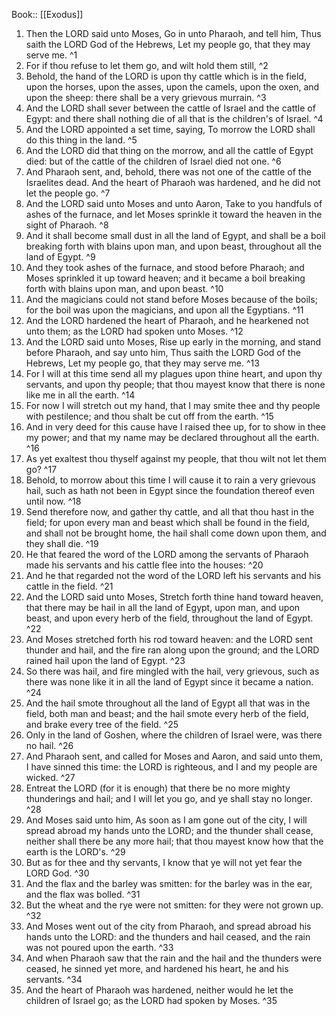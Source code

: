  Book:: [[Exodus]]
 1. Then the LORD said unto Moses, Go in unto Pharaoh, and tell him, Thus saith the LORD God of the Hebrews, Let my people go, that they may serve me. ^1
 2. For if thou refuse to let them go, and wilt hold them still, ^2
 3. Behold, the hand of the LORD is upon thy cattle which is in the field, upon the horses, upon the asses, upon the camels, upon the oxen, and upon the sheep: there shall be a very grievous murrain. ^3
 4. And the LORD shall sever between the cattle of Israel and the cattle of Egypt: and there shall nothing die of all that is the children's of Israel. ^4
 5. And the LORD appointed a set time, saying, To morrow the LORD shall do this thing in the land. ^5
 6. And the LORD did that thing on the morrow, and all the cattle of Egypt died: but of the cattle of the children of Israel died not one. ^6
 7. And Pharaoh sent, and, behold, there was not one of the cattle of the Israelites dead. And the heart of Pharaoh was hardened, and he did not let the people go. ^7
 8. And the LORD said unto Moses and unto Aaron, Take to you handfuls of ashes of the furnace, and let Moses sprinkle it toward the heaven in the sight of Pharaoh. ^8
 9. And it shall become small dust in all the land of Egypt, and shall be a boil breaking forth with blains upon man, and upon beast, throughout all the land of Egypt. ^9
 10. And they took ashes of the furnace, and stood before Pharaoh; and Moses sprinkled it up toward heaven; and it became a boil breaking forth with blains upon man, and upon beast. ^10
 11. And the magicians could not stand before Moses because of the boils; for the boil was upon the magicians, and upon all the Egyptians. ^11
 12. And the LORD hardened the heart of Pharaoh, and he hearkened not unto them; as the LORD had spoken unto Moses. ^12
 13. And the LORD said unto Moses, Rise up early in the morning, and stand before Pharaoh, and say unto him, Thus saith the LORD God of the Hebrews, Let my people go, that they may serve me. ^13
 14. For I will at this time send all my plagues upon thine heart, and upon thy servants, and upon thy people; that thou mayest know that there is none like me in all the earth. ^14
 15. For now I will stretch out my hand, that I may smite thee and thy people with pestilence; and thou shalt be cut off from the earth. ^15
 16. And in very deed for this cause have I raised thee up, for to show in thee my power; and that my name may be declared throughout all the earth. ^16
 17. As yet exaltest thou thyself against my people, that thou wilt not let them go? ^17
 18. Behold, to morrow about this time I will cause it to rain a very grievous hail, such as hath not been in Egypt since the foundation thereof even until now. ^18
 19. Send therefore now, and gather thy cattle, and all that thou hast in the field; for upon every man and beast which shall be found in the field, and shall not be brought home, the hail shall come down upon them, and they shall die. ^19
 20. He that feared the word of the LORD among the servants of Pharaoh made his servants and his cattle flee into the houses: ^20
 21. And he that regarded not the word of the LORD left his servants and his cattle in the field. ^21
 22. And the LORD said unto Moses, Stretch forth thine hand toward heaven, that there may be hail in all the land of Egypt, upon man, and upon beast, and upon every herb of the field, throughout the land of Egypt. ^22
 23. And Moses stretched forth his rod toward heaven: and the LORD sent thunder and hail, and the fire ran along upon the ground; and the LORD rained hail upon the land of Egypt. ^23
 24. So there was hail, and fire mingled with the hail, very grievous, such as there was none like it in all the land of Egypt since it became a nation. ^24
 25. And the hail smote throughout all the land of Egypt all that was in the field, both man and beast; and the hail smote every herb of the field, and brake every tree of the field. ^25
 26. Only in the land of Goshen, where the children of Israel were, was there no hail. ^26
 27. And Pharaoh sent, and called for Moses and Aaron, and said unto them, I have sinned this time: the LORD is righteous, and I and my people are wicked. ^27
 28. Entreat the LORD (for it is enough) that there be no more mighty thunderings and hail; and I will let you go, and ye shall stay no longer. ^28
 29. And Moses said unto him, As soon as I am gone out of the city, I will spread abroad my hands unto the LORD; and the thunder shall cease, neither shall there be any more hail; that thou mayest know how that the earth is the LORD's. ^29
 30. But as for thee and thy servants, I know that ye will not yet fear the LORD God. ^30
 31. And the flax and the barley was smitten: for the barley was in the ear, and the flax was bolled. ^31
 32. But the wheat and the rye were not smitten: for they were not grown up. ^32
 33. And Moses went out of the city from Pharaoh, and spread abroad his hands unto the LORD: and the thunders and hail ceased, and the rain was not poured upon the earth. ^33
 34. And when Pharaoh saw that the rain and the hail and the thunders were ceased, he sinned yet more, and hardened his heart, he and his servants. ^34
 35. And the heart of Pharaoh was hardened, neither would he let the children of Israel go; as the LORD had spoken by Moses. ^35
